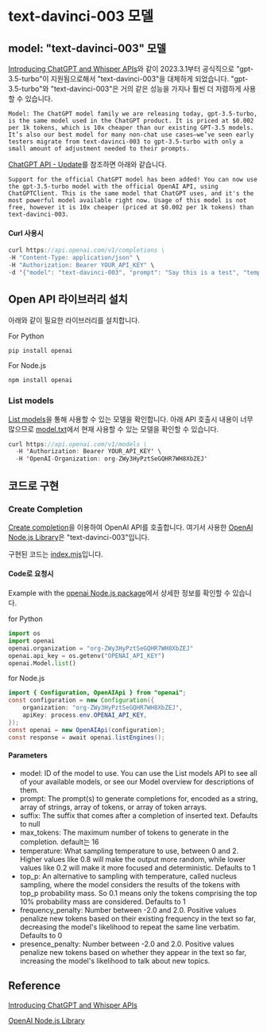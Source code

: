 # text-davinci-003 모델

## model: "text-davinci-003" 모델 

[Introducing ChatGPT and Whisper APIs](https://openai.com/blog/introducing-chatgpt-and-whisper-apis)와 같이 2023.3.1부터 공식직으로 "gpt-3.5-turbo"이 지원됨으로해서 "text-davinci-003"을 대체하게 되었습니다. "gpt-3.5-turbo"와 "text-davinci-003"은 거의 같은 성능을 가지나 훨씬 더 저렴하게 사용할 수 있습니다.

```text
Model: The ChatGPT model family we are releasing today, gpt-3.5-turbo, is the same model used in the ChatGPT product. It is priced at $0.002 per 1k tokens, which is 10x cheaper than our existing GPT-3.5 models. It’s also our best model for many non-chat use cases—we’ve seen early testers migrate from text-davinci-003 to gpt-3.5-turbo with only a small amount of adjustment needed to their prompts.
```

[ChatGPT API - Update](https://github.com/waylaidwanderer/node-chatgpt-api#updates)를 참조하면 아래와 같습니다. 

```text
Support for the official ChatGPT model has been added! You can now use the gpt-3.5-turbo model with the official OpenAI API, using ChatGPTClient. This is the same model that ChatGPT uses, and it's the most powerful model available right now. Usage of this model is not free, however it is 10x cheaper (priced at $0.002 per 1k tokens) than text-davinci-003.
```

#### Curl 사용시 
```java
curl https://api.openai.com/v1/completions \
-H "Content-Type: application/json" \
-H "Authorization: Bearer YOUR_API_KEY" \
-d '{"model": "text-davinci-003", "prompt": "Say this is a test", "temperature": 0, "max_tokens": 7}'
```


## Open API 라이브러리 설치

아래와 같이 필요한 라이브러리를 설치합니다. 

For Python

```java
pip install openai
```

For Node.js

```java
npm install openai
```

### List models

[List models](https://platform.openai.com/docs/api-reference/models/list)을 통해 사용할 수 있는 모델을 확인합니다. 아래 API 호출시 내용이 너무 많으므로 [model.txt](https://github.com/kyopark2014/ChatGPT/blob/main/model.txt)에서 현재 사용할 수 있는 모델을 확인할 수 있습니다. 

```java
curl https://api.openai.com/v1/models \
  -H 'Authorization: Bearer YOUR_API_KEY' \
  -H 'OpenAI-Organization: org-ZWy3HyPztSeGQHR7WH8XbZEJ'
```  

## 코드로 구현

### Create Completion

[Create completion](https://platform.openai.com/docs/api-reference/completions/create)을 이용하여 OpenAI API를 호출합니다. 여기서 사용한 
[OpenAI Node.js Library](https://github.com/openai/openai-node)은 "text-davinci-003"입니다. 

구현된 코드는 [index.mjs](https://github.com/kyopark2014/ChatGPT/blob/main/etc/text-davinci-003/index.mjs)입니다.

#### Code로 요청시 

Example with the [openai Node.js package](https://platform.openai.com/docs/api-reference/requesting-organization)에서 상세한 정보를 확인할 수 있습니다.

for Python

```python
import os
import openai
openai.organization = "org-ZWy3HyPztSeGQHR7WH8XbZEJ"
openai.api_key = os.getenv("OPENAI_API_KEY")
openai.Model.list()
```

for Node.js

```java
import { Configuration, OpenAIApi } from "openai";
const configuration = new Configuration({
    organization: "org-ZWy3HyPztSeGQHR7WH8XbZEJ",
    apiKey: process.env.OPENAI_API_KEY,
});
const openai = new OpenAIApi(configuration);
const response = await openai.listEngines();
```

#### Parameters

- model: ID of the model to use. You can use the List models API to see all of your available models, or see our Model overview for descriptions of them.
- prompt: The prompt(s) to generate completions for, encoded as a string, array of strings, array of tokens, or array of token arrays.
- suffix: The suffix that comes after a completion of inserted text. Defaults to null
- max_tokens: The maximum number of tokens to generate in the completion. default는 16
- temperature: What sampling temperature to use, between 0 and 2. Higher values like 0.8 will make the output more random, while lower values like 0.2 will make it more focused and deterministic. Defaults to 1
- top_p: An alternative to sampling with temperature, called nucleus sampling, where the model considers the results of the tokens with top_p probability mass. So 0.1 means only the tokens comprising the top 10% probability mass are considered. Defaults to 1
- frequency_penalty: Number between -2.0 and 2.0. Positive values penalize new tokens based on their existing frequency in the text so far, decreasing the model's likelihood to repeat the same line verbatim. Defaults to 0
- presence_penalty: Number between -2.0 and 2.0. Positive values penalize new tokens based on whether they appear in the text so far, increasing the model's likelihood to talk about new topics.

## Reference

[Introducing ChatGPT and Whisper APIs](https://openai.com/blog/introducing-chatgpt-and-whisper-apis)

[OpenAI Node.js Library](https://github.com/openai/openai-node)
